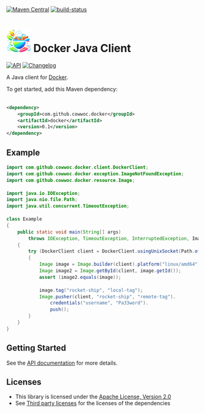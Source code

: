 [![Maven Central](https://maven-badges.herokuapp.com/maven-central/com.github.cowwoc.docker/docker/badge.svg)](https://search.maven.org/search?q=g:com.github.cowwoc.docker)
[![build-status](../../workflows/Build/badge.svg)](../../actions?query=workflow%3Abuild)

# <img src="docs/logo.svg" width=64 height=64 alt="logo"> Docker Java Client

[![API](https://img.shields.io/badge/api_docs-5B45D5.svg)](https://cowwoc.github.io/docker/0.1/docs/api/)
[![Changelog](https://img.shields.io/badge/changelog-A345D5.svg)](docs/changelog.md)

A Java client for [Docker](https://www.docker.com/).

To get started, add this Maven dependency:

```xml

<dependency>
	<groupId>com.github.cowwoc.docker</groupId>
	<artifactId>docker</artifactId>
	<version>0.1</version>
</dependency>
```

## Example

```java
import com.github.cowwoc.docker.client.DockerClient;
import com.github.cowwoc.docker.exception.ImageNotFoundException;
import com.github.cowwoc.docker.resource.Image;

import java.io.IOException;
import java.nio.file.Path;
import java.util.concurrent.TimeoutException;

class Example
{
	public static void main(String[] args)
		throws IOException, TimeoutException, InterruptedException, ImageNotFoundException
	{
		try (DockerClient client = DockerClient.usingUnixSocket(Path.of("/var/run/docker.sock")))
		{
			Image image = Image.builder(client).platform("linux/amd64").build();
			Image image2 = Image.getById(client, image.getId());
			assert (image2.equals(image));

			image.tag("rocket-ship", "local-tag");
			Image.pusher(client, "rocket-ship", "remote-tag").
				credentials("username", "Pa33word").
				push();
		}
	}
}
```

## Getting Started

See the [API documentation](https://cowwoc.github.io/docker/0.1/docs/api/) for more details.

## Licenses

* This library is licensed under the [Apache License, Version 2.0](LICENSE)
* See [Third party licenses](LICENSE-3RD-PARTY.md) for the licenses of the dependencies
